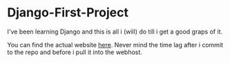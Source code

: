 # Django-First-Project

I've been learning Django and this is all i (will) do till i get a good graps of it. 

You can find the actual website [here](https://arch.pythonanywhere.com). Never mind the time lag after i commit to the repo and before i pull it into the webhost.
